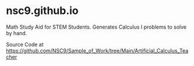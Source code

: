# nsc9.github.io
Math Study Aid for STEM Students. Generates Calculus I problems to solve by hand.

Source Code at https://github.com/NSC9/Sample_of_Work/tree/Main/Artificial_Calculus_Teacher
